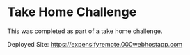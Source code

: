 # Take Home Challenge

This was completed as part of a take home challenge.

Deployed Site: https://expensifyremote.000webhostapp.com 
